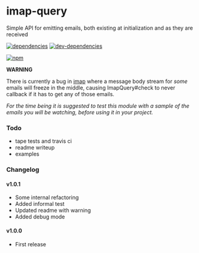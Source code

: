 # imap-query
Simple API for emitting emails, both existing at initialization and as they are received

[![dependencies](https://david-dm.org/zenflow/imap-query.svg)](https://david-dm.org/zenflow/imap-query)
[![dev-dependencies](https://david-dm.org/zenflow/imap-query/dev-status.svg)](https://david-dm.org/zenflow/imap-query#info=devDependencies)

[![npm](https://nodei.co/npm/imap-query.svg?downloads=true&downloadRank=true&stars=true)](https://www.npmjs.com/package/imap-query)

__WARNING__

There is currently a bug in [imap](https://www.npmjs.com/package/imap) where a message body stream for *some* emails 
will freeze in the middle, causing ImapQuery#check to never callback if it has to get any of those emails.

*For the time being it is suggested to test this module with a sample of the emails you will be watching, before using 
it in your project.*

### Todo
* tape tests and travis ci
* readme writeup
* examples

### Changelog
#### v1.0.1
* Some internal refactoring
* Added informal test
* Updated readme with warning
* Added debug mode
#### v1.0.0
* First release